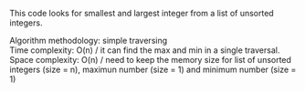 This code looks for smallest and largest integer from a list of unsorted integers. <br>

Algorithm methodology: simple traversing <br> 
Time complexity: O(n) / it can find the max and min in a single traversal. <br>
Space complexity: O(n) / need to keep the memory size for list of unsorted integers (size = n), maximun number (size = 1) and minimum number (size = 1) 
